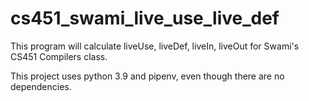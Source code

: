 # cs451_swami_live_use_live_def
This program will calculate liveUse, liveDef, liveIn, liveOut for Swami's CS451 Compilers class.

This project uses python 3.9 and pipenv, even though there are no dependencies.

